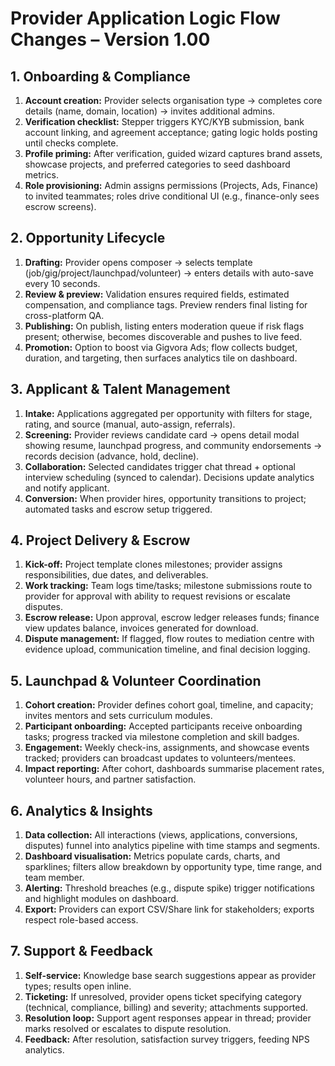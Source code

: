 # Provider Application Logic Flow Changes – Version 1.00

## 1. Onboarding & Compliance
1. **Account creation:** Provider selects organisation type → completes core details (name, domain, location) → invites additional admins.
2. **Verification checklist:** Stepper triggers KYC/KYB submission, bank account linking, and agreement acceptance; gating logic holds posting until checks complete.
3. **Profile priming:** After verification, guided wizard captures brand assets, showcase projects, and preferred categories to seed dashboard metrics.
4. **Role provisioning:** Admin assigns permissions (Projects, Ads, Finance) to invited teammates; roles drive conditional UI (e.g., finance-only sees escrow screens).

## 2. Opportunity Lifecycle
1. **Drafting:** Provider opens composer → selects template (job/gig/project/launchpad/volunteer) → enters details with auto-save every 10 seconds.
2. **Review & preview:** Validation ensures required fields, estimated compensation, and compliance tags. Preview renders final listing for cross-platform QA.
3. **Publishing:** On publish, listing enters moderation queue if risk flags present; otherwise, becomes discoverable and pushes to live feed.
4. **Promotion:** Option to boost via Gigvora Ads; flow collects budget, duration, and targeting, then surfaces analytics tile on dashboard.

## 3. Applicant & Talent Management
1. **Intake:** Applications aggregated per opportunity with filters for stage, rating, and source (manual, auto-assign, referrals).
2. **Screening:** Provider reviews candidate card → opens detail modal showing resume, launchpad progress, and community endorsements → records decision (advance, hold, decline).
3. **Collaboration:** Selected candidates trigger chat thread + optional interview scheduling (synced to calendar). Decisions update analytics and notify applicant.
4. **Conversion:** When provider hires, opportunity transitions to project; automated tasks and escrow setup triggered.

## 4. Project Delivery & Escrow
1. **Kick-off:** Project template clones milestones; provider assigns responsibilities, due dates, and deliverables.
2. **Work tracking:** Team logs time/tasks; milestone submissions route to provider for approval with ability to request revisions or escalate disputes.
3. **Escrow release:** Upon approval, escrow ledger releases funds; finance view updates balance, invoices generated for download.
4. **Dispute management:** If flagged, flow routes to mediation centre with evidence upload, communication timeline, and final decision logging.

## 5. Launchpad & Volunteer Coordination
1. **Cohort creation:** Provider defines cohort goal, timeline, and capacity; invites mentors and sets curriculum modules.
2. **Participant onboarding:** Accepted participants receive onboarding tasks; progress tracked via milestone completion and skill badges.
3. **Engagement:** Weekly check-ins, assignments, and showcase events tracked; providers can broadcast updates to volunteers/mentees.
4. **Impact reporting:** After cohort, dashboards summarise placement rates, volunteer hours, and partner satisfaction.

## 6. Analytics & Insights
1. **Data collection:** All interactions (views, applications, conversions, disputes) funnel into analytics pipeline with time stamps and segments.
2. **Dashboard visualisation:** Metrics populate cards, charts, and sparklines; filters allow breakdown by opportunity type, time range, and team member.
3. **Alerting:** Threshold breaches (e.g., dispute spike) trigger notifications and highlight modules on dashboard.
4. **Export:** Providers can export CSV/Share link for stakeholders; exports respect role-based access.

## 7. Support & Feedback
1. **Self-service:** Knowledge base search suggestions appear as provider types; results open inline.
2. **Ticketing:** If unresolved, provider opens ticket specifying category (technical, compliance, billing) and severity; attachments supported.
3. **Resolution loop:** Support agent responses appear in thread; provider marks resolved or escalates to dispute resolution.
4. **Feedback:** After resolution, satisfaction survey triggers, feeding NPS analytics.
